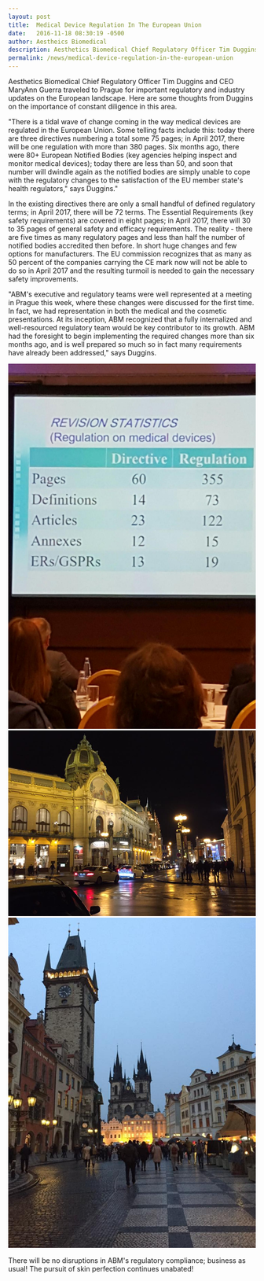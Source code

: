 ```yaml
---
layout: post
title:  Medical Device Regulation In The European Union
date:   2016-11-18 08:30:19 -0500
author: Aestheics Biomedical
description: Aesthetics Biomedical Chief Regulatory Officer Tim Duggins and CEO MaryAnn Guerra traveled to Prague for important regulatory and industry updates on the European landscape. Here are some thoughts from Duggins on the importance of constant diligence in this area.
permalink: /news/medical-device-regulation-in-the-european-union
---
```


Aesthetics Biomedical Chief Regulatory Officer Tim Duggins and CEO MaryAnn Guerra traveled to Prague for important regulatory and industry updates on the European landscape. Here are some thoughts from Duggins on the importance of constant diligence in this area.

"There is a tidal wave of change coming in the way medical devices are regulated in the European Union. Some telling facts include this: today there are three directives numbering a total some 75 pages; in April 2017, there will be one regulation with more than 380 pages. Six months ago, there were 80+ European Notified Bodies (key agencies helping inspect and monitor medical devices); today there are less than 50, and soon that number will dwindle again as the notified bodies are simply unable to cope with the regulatory changes to the satisfaction of the EU member state's health regulators," says Duggins."

In the existing directives there are only a small handful of defined regulatory terms; in April 2017, there will be 72 terms. The Essential Requirements (key safety requirements) are covered in eight pages; in April 2017, there will 30 to 35 pages of general safety and efficacy requirements. The reality - there are five times as many regulatory pages and less than half the number of notified bodies accredited then before. In short huge changes and few options for manufacturers. The EU commission recognizes that as many as 50 percent of the companies carrying the CE mark now will not be able to do so in April 2017 and the resulting turmoil is needed to gain the necessary safety improvements.

"ABM's executive and regulatory teams were well represented at a meeting in Prague this week, where these changes were discussed for the first time. In fact, we had representation in both the medical and the cosmetic presentations. At its inception, ABM recognized that a fully internalized and well-resourced regulatory team would be key contributor to its growth. ABM had the foresight to begin implementing the required changes more than six months ago, and is well prepared so much so in fact many requirements have already been addressed," says Duggins.

<div class="pull-left">
  <img class="img-responsive" src="/assets/img/posts/eu_post_1.jpg">
  <br>
</div>
<div class="pull-left">
  <img class="img-responsive" src="/assets/img/posts/eu_post_2.jpg">
  <br>
</div>
<div class="pull-left">
  <img class="img-responsive" src="/assets/img/posts/eu_post_3.jpg">
  <br>
</div>

There will be no disruptions in ABM's regulatory compliance; business as usual! The pursuit of skin perfection continues unabated!

